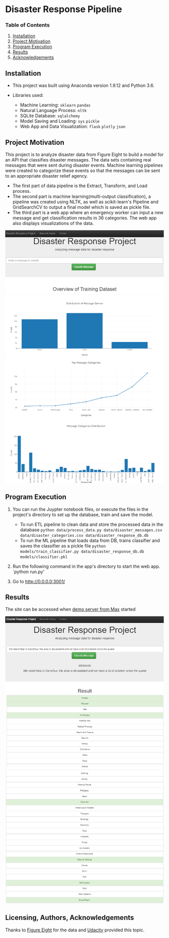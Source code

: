 # Disaster Response Pipeline

### Table of Contents

1. [Installation](#installation)
2. [Project Motivation](#motivation)
3. [Program Execution](#files)
4. [Results](#results)
5. [Acknowledgements](#Acknowledgements)

## Installation <a name="installation"></a>
- This project was built using Anaconda version 1.9.12 and Python  3.6.    

- Libraries used:

   - Machine Learning: `sklearn` `pandas` 
   - Natural Language Process: `nltk`
   - SQLite Database: `sqlalchemy`
   - Model Saving and Loading: `sys` `pickle`
   - Web App and Data Visualization: `flask` `plotly` `json`

    
## Project Motivation<a name="motivation"></a>

This project is to analyze disaster data from Figure Eight to build a model for an API that classifies disaster messages. The data sets containing real messages that were sent during disaster events. Machine learning pipelines were created to categorize these events so that the messages can be sent to an appropriate disaster relief agency.

- The first part of data pipeline is the Extract, Transform, and Load process. 
- The second part is machine learning(multi-output classification), a pipeline was created using NLTK, as well as scikit-learn's Pipeline and GridSearchCV to output a final model which is saved as pickle file. 
- The third part is a web app where an emergency worker can input a new message and get classification results in 36 categories. The web app also displays visualizations of the data. 

![Intro Pic1](Screenshots/Web_Page1.png)
![Intro Pic2](Screenshots/Web_Page2.png)

## Program Execution <a name="files"></a>

1. You can run the Juypter notebook files, or execute the files in the project's directory to set up the database, train and save the model.

    - To run ETL pipeline to clean data and store the processed data in the database
        `python data/process_data.py data/disaster_messages.csv data/disaster_categories.csv data/disaster_response_db.db`
    - To run the ML pipeline that loads data from DB, trains classifier and saves the classifier as a pickle file
        `python models/train_classifier.py data/disaster_response_db.db models/classifier.pkl`

2. Run the following command in the app's directory to start the web app.
    `python run.py'

3. Go to http://0.0.0.0:3001/


## Results<a name="results"></a>

The site can be accessed when [demo server from Max](http://maxcn.asuscomm.com:3001) started 

![Cat Page1](Screenshots/Category1.png)
![Cat Page2](Screenshots/Category2.png)

## Licensing, Authors, Acknowledgements<a name="Acknowledgements"></a>
Thanks to [Figure Eight](https://www.figure-eight.com/) for the data and [Udacity](https://www.udacity.com/) provided this topic. 
